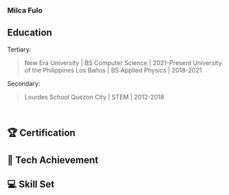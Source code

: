 ### Milca Fulo
<!-- Your Contact Details here. -->

## Education
Tertiary:
> New Era University | BS Computer Science | 2021-Present
> University of the Philippines Los Baños | BS Applied Physics | 2018-2021

Secondary:
> Lourdes School Quezon City | STEM | 2012-2018

<br>

## 🏆 Certification

## 🏅 Tech Achievement

## 💻 Skill Set

